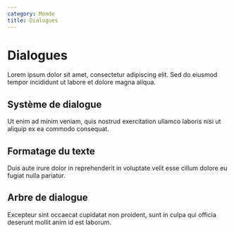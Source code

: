```yaml
---
category: Monde
title: Dialogues
---
```


# Dialogues

Lorem ipsum dolor sit amet, consectetur adipiscing elit. Sed do eiusmod tempor incididunt ut labore et dolore magna aliqua.

## Système de dialogue

Ut enim ad minim veniam, quis nostrud exercitation ullamco laboris nisi ut aliquip ex ea commodo consequat.

## Formatage du texte

Duis aute irure dolor in reprehenderit in voluptate velit esse cillum dolore eu fugiat nulla pariatur.

## Arbre de dialogue

Excepteur sint occaecat cupidatat non proident, sunt in culpa qui officia deserunt mollit anim id est laborum.